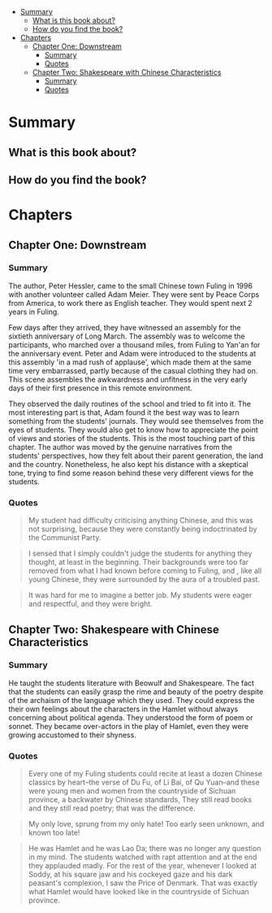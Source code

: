 - [Summary](#sec-1)
  - [What is this book about?](#sec-1-1)
  - [How do you find the book?](#sec-1-2)
- [Chapters](#sec-2)
  - [Chapter One: Downstream](#sec-2-1)
    - [Summary](#sec-2-1-1)
    - [Quotes](#sec-2-1-2)
  - [Chapter Two: Shakespeare with Chinese Characteristics](#sec-2-2)
    - [Summary](#sec-2-2-1)
    - [Quotes](#sec-2-2-2)


# Summary<a id="sec-1"></a>

## What is this book about?<a id="sec-1-1"></a>

## How do you find the book?<a id="sec-1-2"></a>

# Chapters<a id="sec-2"></a>

## Chapter One: Downstream<a id="sec-2-1"></a>

### Summary<a id="sec-2-1-1"></a>

The author, Peter Hessler, came to the small Chinese town Fuling in 1996 with another volunteer called Adam Meier. They were sent by Peace Corps from America, to work there as English teacher. They would spent next 2 years in Fuling.

Few days after they arrived, they have witnessed an assembly for the sixtieth anniversary of Long March. The assembly was to welcome the participants, who marched over a thousand miles, from Fuling to Yan'an for the anniversary event. Peter and Adam were introduced to the students at this assembly 'in a mad rush of applause', which made them at the same time very embarrassed, partly because of the casual clothing they had on. This scene assembles the awkwardness and unfitness in the very early days of their first presence in this remote environment.

They observed the daily routines of the school and tried to fit into it. The most interesting part is that, Adam found it the best way was to learn something from the students' journals. They would see themselves from the eyes of students. They would also get to know how to appreciate the point of views and stories of the students. This is the most touching part of this chapter. The author was moved by the genuine narratives from the students' perspectives, how they felt about their parent generation, the land and the country. Nonetheless, he also kept his distance with a skeptical tone, trying to find some reason behind these very different views for the students.

### Quotes<a id="sec-2-1-2"></a>

> My student had difficulty criticising anything Chinese, and this was not surprising, because they were constantly being indoctrinated by the Communist Party.

> I sensed that I simply couldn't judge the students for anything they thought, at least in the beginning. Their backgrounds were too far removed from what I had known before coming to Fuling, and , like all young Chinese, they were surrounded by the aura of a troubled past.

> It was hard for me to imagine a better job. My students were eager and respectful, and they were bright.

## Chapter Two: Shakespeare with Chinese Characteristics<a id="sec-2-2"></a>

### Summary<a id="sec-2-2-1"></a>

He taught the students literature with Beowulf and Shakespeare. The fact that the students can easily grasp the rime and beauty of the poetry despite of the archaism of the language which they used. They could express the their own feelings about the characters in the Hamlet without always concerning about political agenda. They understood the form of poem or sonnet. They became over-actors in the play of Hamlet, even they were growing accustomed to their shyness.

### Quotes<a id="sec-2-2-2"></a>

> Every one of my Fuling students could recite at least a dozen Chinese classics by heart&#x2013;the verse of Du Fu, of Li Bai, of Qu Yuan&#x2013;and these were young men and women from the countryside of Sichuan province, a backwater by Chinese standards, They still read books and they still read poetry; that was the difference.

> My only love, sprung from my only hate! Too early seen unknown, and known too late!

> He was Hamlet and he was Lao Da; there was no longer any question in my mind. The students watched with rapt attention and at the end they applauded madly. For the rest of the year, whenever I looked at Soddy, at his square jaw and his cockeyed gaze and his dark peasant's complexion, I saw the Price of Denmark. That was exactly what Hamlet would have looked like in the countryside of Sichuan province.
